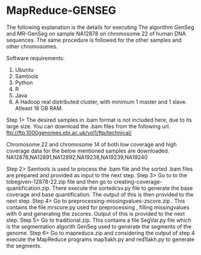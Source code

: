 # MapReduce-GENSEG
The following explanation is the details for executing The algorithm GenSeg and MR-GenSeg on sample NA12878 on chromosome 22 of human DNA sequences. The same procedure is followed for the other samples and other chromosomes. 

Software requirements:

1. Ubuntu 
2. Samtools
3. Python
4. R
5. Java
4. A Hadoop real distributed cluster, with minimum 1 master and 1 slave. Atleast 16 GB RAM. 



Step 1> The desired samples in .bam format is not included here, due to its large size. You can download the .bam files from the following url. 
ftp://ftp.1000genomes.ebi.ac.uk/vol1/ftp/technical/
    
Chromosome 22 and chromosome 14 of both low coverage and high coverage data for the below mentioned samples are downloaded.
NA12878,NA12891,NA12892,NA19238,NA19239,NA19240

Step 2>
Samtools is used to process the .bam file and the sorted .bam files are prepared and provided as input to the next step.
Step 3>
Go to to the tobegiven-12878-22.zip file and then go to creating-coverage-quantification.zip. There execute the sortedcsv.py file to generate the base coverage and base quantification. The output of this is then provided to the next step.
Step 4>
Go to preprocessing-missingvalues-zscore.zip . This contains the file mrscore.py used for preprocessing , filling missingvalues with 0 and generating the zscores. Output of this is provided to the next step.
Step 5>
Go to traditional.zip. This contains a file SegVar.py file which is the segmentation algorith GenSeg used to generate the segments of the genome. 
Step 6>
Go to mapreduce.zip and considering the output of step 4 execute the MapReduce programs map1lakh.py and red1lakh.py to generate the segments.
